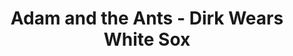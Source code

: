 ---
title: Adam and the Ants - Dirk Wears White Sox
guest: Vic Galloway
number: 21
description: This month we are joined by DJ Vic Galloway to review Adam and The Ants debut album, "Dirk Wears White Sox". Is this an album for ANTS? Listen and find out!
link-mp3: http://feeds.soundcloud.com/stream/208845250-radio4scotland-hmm-interesting-choice-ep21-adam-and-the-ants-dirk-wears-white-sox-feat-vic-galloway.mp3
duration: "00:43:33"
byte-length: 104535534
pub-date: Thu, 04 Jun 2015 22:21:48 GMT
soundcloud-id: 208845250
---